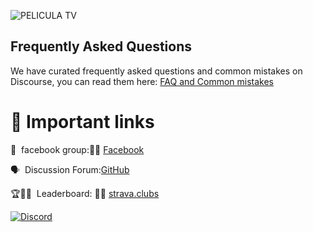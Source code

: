 ![PELICULA TV](https://yt3.googleusercontent.com/92OisQWtu5B2QDRLIHj5opzXTBSXKN1KzVoVvC7Fsu_H6xqfi_NOvHwOeY_8uwZNWUI8XlcGEw=s900-c-k-c0x00ffffff-no-rj)



## Frequently Asked Questions

We have curated frequently asked questions and common mistakes on Discourse, you can read them here: [FAQ and Common mistakes](https://watching.nwsautodaily.com/zh/)


# 📎 Important links


💪 &nbsp;facebook group:📎🌐  [Facebook](https://www.facebook.com/groups/548039300909916/posts/554770153570164)

🗣️ &nbsp;Discussion Forum:[GitHub](https://www.facebook.com/groups/548039300909916/posts/554770153570164)

🏆🧛‍♀️ &nbsp;Leaderboard: 📎🌐  [strava.clubs](https://www.strava.com/clubs/1290772/posts/32045247)



[![Discord](https://img.shields.io/discord/565639094860775436.svg)](https://discord.gg/hAuevqx9Tj)
